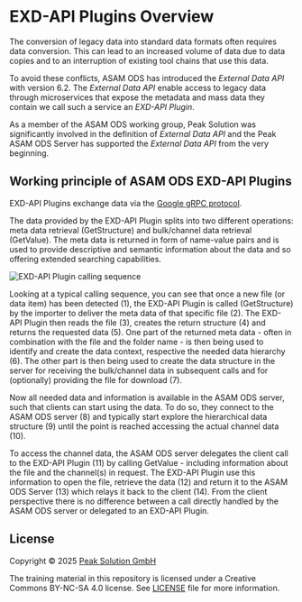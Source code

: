 # EXD-API Plugins Overview

The conversion of legacy data into standard data formats often requires data conversion. This can lead to an increased volume of data due to data copies and to an interruption of existing tool chains that use this data.

To avoid these conflicts, ASAM ODS has introduced the *External Data API* with version 6.2. The *External Data API* enable access to legacy data through microservices that expose the metadata and mass data they contain we call such a service an *EXD-API Plugin*.

As a member of the ASAM ODS working group, Peak Solution was significantly involved in the definition of *External Data API* and the Peak ASAM ODS Server has supported the *External Data API* from the very beginning.

## Working principle of ASAM ODS EXD-API Plugins

EXD-API Plugins exchange data via the [Google gRPC protocol](https://grpc.io/).

The data provided by the EXD-API Plugin splits into two different operations: meta data retrieval (GetStructure) and bulk/channel data retrieval (GetValue). The meta data is returned in form of name-value pairs and is used to provide descriptive and semantic information about the data and so offering extended searching capabilities.

![EXD-API Plugin calling sequence](/images/ExternalData.png)

Looking at a typical calling sequence, you can see that once a new file (or data item) has been detected (1), the  EXD-API Plugin is called (GetStructure) by the importer to deliver the meta data of that specific file (2). The EXD-API Plugin then reads the file (3), creates the return structure (4) and returns the requested data (5).
One part of the returned meta data - often in combination with the file and the folder name - is then being used to identify and create the data context, respective the needed data hierarchy (6).
The other part is then being used to create the data structure in the server for receiving the bulk/channel data in subsequent calls and for (optionally) providing the file for download (7).

Now all needed data and information is available in the ASAM ODS server, such that clients can start using the data.
To do so, they connect to the ASAM ODS server (8) and typically start explore the hierarchical data structure (9) until the point is reached accessing the actual channel data (10).

To access the channel data, the ASAM ODS server delegates the client call to the EXD-API Plugin (11) by calling GetValue - including information about the file and the channel(s) in request. The EXD-API Plugin use this information to open the file, retrieve the data (12) and return it to the ASAM ODS Server (13) which relays it back to the client (14). From the client perspective there is no difference between a call directly handled by the ASAM ODS server or delegated to an EXD-API Plugin.

## License

Copyright © 2025 [Peak Solution GmbH](https://peak-solution.de)

The training material in this repository is licensed under a Creative Commons BY-NC-SA 4.0 license. See [LICENSE](../LICENSE) file for more information.

